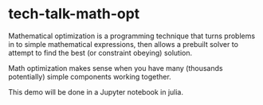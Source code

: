 # tech-talk-math-opt

Mathematical optimization is a programming technique that turns problems in to simple mathematical expressions, then allows a prebuilt solver to attempt to find the best (or constraint obeying) solution.

Math optimization makes sense when you have many (thousands potentially) simple components working together.


This demo will be done in a Jupyter notebook in julia.
